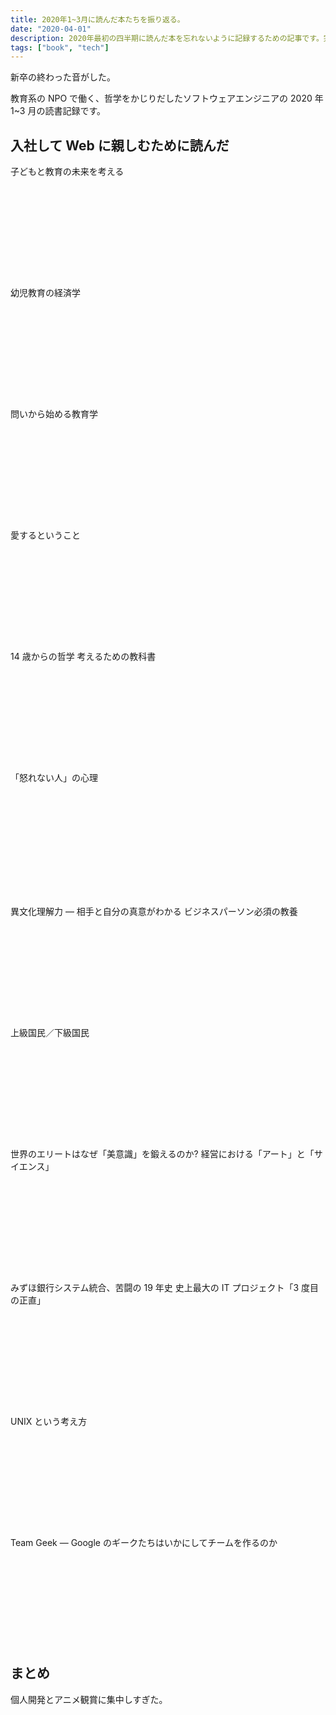 ```yaml
---
title: 2020年1~3月に読んだ本たちを振り返る。
date: "2020-04-01"
description: 2020年最初の四半期に読んだ本を忘れないように記録するための記事です。完全に備忘録なので、興味があれば見ていってもらえると嬉しいです。
tags: ["book", "tech"]
---
```


新卒の終わった音がした。

教育系の NPO で働く、哲学をかじりだしたソフトウェアエンジニアの 2020 年 1~3 月の読書記録です。

## 入社して Web に親しむために読んだ

子どもと教育の未来を考える

<div style="margin-bottom: 20px;"><div class="iframely-responsive" style="height: 140px; padding-bottom: 0;"><a href="https://amzn.to/2UwAeXx" data-iframely-url="//cdn.iframe.ly/api/iframe?url=https%3A%2F%2Famzn.to%2F2UwAeXx&amp;key=abafb5735fb0f92785d3ce5512b6fa13&amp;iframe=card-small"></a></div></div>

幼児教育の経済学

<div style="margin-bottom: 20px;"><div class="iframely-responsive" style="height: 140px; padding-bottom: 0;"><a href="https://amzn.to/39vraXq" data-iframely-url="//cdn.iframe.ly/api/iframe?url=https%3A%2F%2Famzn.to%2F39vraXq&amp;key=abafb5735fb0f92785d3ce5512b6fa13&amp;iframe=card-small"></a></div></div>

問いから始める教育学

<div style="margin-bottom: 20px;"><div class="iframely-responsive" style="height: 140px; padding-bottom: 0;"><a href="https://amzn.to/3dEa0Kt" data-iframely-url="//cdn.iframe.ly/api/iframe?url=https%3A%2F%2Famzn.to%2F3dEa0Kt&amp;key=abafb5735fb0f92785d3ce5512b6fa13&amp;iframe=card-small"></a></div></div>

愛するということ

<div style="margin-bottom: 20px;"><div class="iframely-responsive" style="height: 140px; padding-bottom: 0;"><a href="https://amzn.to/2JvdSiU" data-iframely-url="//cdn.iframe.ly/api/iframe?url=https%3A%2F%2Famzn.to%2F2JvdSiU&amp;key=abafb5735fb0f92785d3ce5512b6fa13&amp;iframe=card-small"></a></div></div>

14 歳からの哲学 考えるための教科書

<div style="margin-bottom: 20px;"><div class="iframely-responsive" style="height: 140px; padding-bottom: 0;"><a href="https://amzn.to/39zHzdo" data-iframely-url="//cdn.iframe.ly/api/iframe?url=https%3A%2F%2Famzn.to%2F39zHzdo&amp;key=abafb5735fb0f92785d3ce5512b6fa13&amp;iframe=card-small"></a></div></div>

「怒れない人」の心理

<div style="margin-bottom: 40px;"><div class="iframely-responsive" style="height: 140px; padding-bottom: 0;"><a href="https://amzn.to/39zw45J" data-iframely-url="//cdn.iframe.ly/api/iframe?url=https%3A%2F%2Famzn.to%2F39zw45J&amp;key=abafb5735fb0f92785d3ce5512b6fa13&amp;iframe=card-small"></a></div></div>

異文化理解力 ― 相手と自分の真意がわかる ビジネスパーソン必須の教養

<div style="margin-bottom: 20px;"><div class="iframely-responsive" style="height: 140px; padding-bottom: 0;"><a href="https://amzn.to/3auh5v0" data-iframely-url="//cdn.iframe.ly/api/iframe?url=https%3A%2F%2Famzn.to%2F3auh5v0&amp;key=abafb5735fb0f92785d3ce5512b6fa13&amp;iframe=card-small"></a></div></div>

上級国民／下級国民

<div style="margin-bottom: 20px;"><div class="iframely-responsive" style="height: 140px; padding-bottom: 0;"><a href="https://amzn.to/2xJ7zpd" data-iframely-url="//cdn.iframe.ly/api/iframe?url=https%3A%2F%2Famzn.to%2F2xJ7zpd&amp;key=abafb5735fb0f92785d3ce5512b6fa13&amp;iframe=card-small"></a></div></div>

世界のエリートはなぜ「美意識」を鍛えるのか? 経営における「アート」と「サイエンス」

<div style="margin-bottom: 20px;"><div class="iframely-responsive" style="height: 140px; padding-bottom: 0;"><a href="https://amzn.to/33YoS1E" data-iframely-url="//cdn.iframe.ly/api/iframe?url=https%3A%2F%2Famzn.to%2F33YoS1E&amp;key=abafb5735fb0f92785d3ce5512b6fa13&amp;iframe=card-small"></a></div></div>

みずほ銀行システム統合、苦闘の 19 年史 史上最大の IT プロジェクト「3 度目の正直」

<div style="margin-bottom: 20px;"><div class="iframely-responsive" style="height: 140px; padding-bottom: 0;"><a href="https://amzn.to/340DptE" data-iframely-url="//cdn.iframe.ly/api/iframe?url=https%3A%2F%2Famzn.to%2F340DptE&amp;key=abafb5735fb0f92785d3ce5512b6fa13&amp;iframe=card-small"></a></div></div>

UNIX という考え方

<div style="margin-bottom: 20px;"><div class="iframely-responsive" style="height: 140px; padding-bottom: 0;"><a href="https://amzn.to/3dICVgr" data-iframely-url="//cdn.iframe.ly/api/iframe?url=https%3A%2F%2Famzn.to%2F3dICVgr&amp;key=abafb5735fb0f92785d3ce5512b6fa13&amp;iframe=card-small"></a></div></div>

Team Geek ― Google のギークたちはいかにしてチームを作るのか

<div style="margin-bottom: 20px;"><div class="iframely-responsive" style="height: 140px; padding-bottom: 0;"><a href="https://amzn.to/2R1Nrpb" data-iframely-url="//cdn.iframe.ly/api/iframe?url=https%3A%2F%2Famzn.to%2F2R1Nrpb&amp;key=abafb5735fb0f92785d3ce5512b6fa13&amp;iframe=card-small"></a></div></div>

## まとめ

個人開発とアニメ観賞に集中しすぎた。
